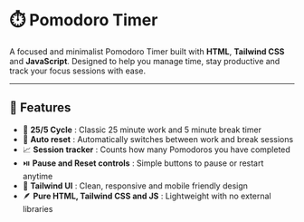 # ⏱️ Pomodoro Timer

A focused and minimalist Pomodoro Timer built with **HTML**, **Tailwind CSS** and **JavaScript**. Designed to help you manage time, stay productive and track your focus sessions with ease.

---

## 🚀 Features
- 🍅 **25/5 Cycle** : Classic 25 minute work and 5 minute break timer  
- 🔁 **Auto reset** : Automatically switches between work and break sessions  
- 📈 **Session tracker** : Counts how many Pomodoros you have completed  
- ⏯️ **Pause and Reset controls** : Simple buttons to pause or restart anytime  
- 🧩 **Tailwind UI** : Clean, responsive and mobile friendly design  
- 🪶 **Pure HTML, Tailwind CSS and JS** : Lightweight with no external libraries
